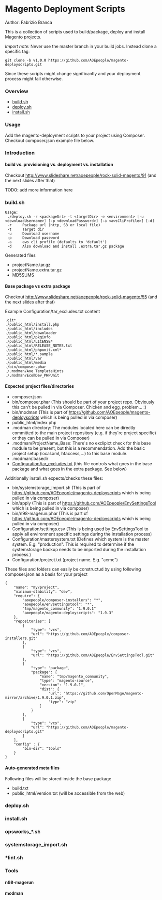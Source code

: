 Magento Deployment Scripts
==========================

Author: Fabrizio Branca

This is a collection of scripts used to build/package, deploy and install Magento projects.

*Import note:*
Never use the master branch in your build jobs. Instead clone a specific tag:
```
git clone -b v1.0.0 https://github.com/AOEpeople/magento-deployscripts.git
```
Since these scripts might change significantly and your deployment process might fail otherwise.

### Overview

* [build.sh](#buildsh)
* [deploy.sh](#deploysh)
* [install.sh](#installsh)

### Usage

Add the magento-deployment scripts to your project using Composer. Checkout composer.json example file below.

### Introduction

#### build vs. provisioning vs. deployment vs. installation

Checkout http://www.slideshare.net/aoepeople/rock-solid-magento/91 (and the next slides after that)

TODO: add more information here

### <a name="buildsh"></a>build.sh

```
Usage:
 ./deploy.sh -r <packageUrl> -t <targetDir> -e <environment> [-u <downloadUsername>] [-p <downloadPassword>] [-a <awsCliProfile>] [-d]
 -r     Package url (http, S3 or local file)
 -t     Target dir
 -u     Download username
 -p     Download password
 -a     aws cli profile (defaults to 'default')
 -d     Also download and install .extra.tar.gz package
```

Generated files
* projectName.tar.gz
* projectName.extra.tar.gz
* MD5SUMS

#### Base package vs extra package

Checkout http://www.slideshare.net/aoepeople/rock-solid-magento/55 (and the next slides after that)

<a name="tarexcludes"></a>Example Configuration/tar_excludes.txt content

```
.git*
./public_html/install.php
./public_html/includes
./public_html/downloader
./public_html/pkginfo
./public_html/LICENSE*
./public_html/RELEASE_NOTES.txt
./public_html/phpunit.xml*
./public_html/*.sample
./public_html/var
./public_html/media
./bin/composer.phar
./.modman/Aoe_TemplateHints
./.modman/EcomDev_PHPUnit
```

#### Expected project files/directories

* composer.json
* bin/composer.phar (This should be part of your project repo. Obviously this can't be pulled in via Composer. Chicken and egg, problem... :)
* bin/modman (This is part of https://github.com/AOEpeople/magento-deployscripts which is being pulled in via composer)
* public_html/index.php
* .modman directory: The modules located here can be directly committed to the main project repository (e.g. if they're project specific) or they can be pulled in via Composer)
* .modman/ProjectName_Base: There's no exclipict check for this base module to be present, but this is a recommendation. Add the basic project setup (local.xml, htaccess,...) to this base module.
* .modman/.basedir
* [Configuration/tar_excludes.txt](#tarexcludes) (this file controls what goes in the base package and what goes in the extra package. See below)

Additionally install.sh expects/checks these files:

* bin/systemstorage_import.sh (This is part of https://github.com/AOEpeople/magento-deployscripts which is being pulled in via composer)
* bin/apply (This is part of https://github.com/AOEpeople/EnvSettingsTool which is being pulled in via composer)
* bin/n98-magerun.phar (This is part of https://github.com/AOEpeople/magento-deployscripts which is being pulled in via composer)
* Configuration/settings.csv (This is being used by EnvSettingsTool to apply all environment specific settings during the installation process)
* Configuration/mastersystem.txt (Defines which system is the master system. E.g. "production". This is required to determine if the systemstorage backup needs to be imported during the installation process.)
* Configuration/project.txt (project name. E.g. "acme")

These files and folders can easily be constructud by using following composer.json as a basis for your project

```
{
    "name": "my/project",
    "minimum-stability": "dev",
    "require": {
        "aoepeople/composer-installers": "*",
        "aoepeople/envsettingstool": "*",
        "tmp/magento_community": "1.9.0.1"
        "aoepeople/magento-deployscripts": "1.0.3"
    },
    "repositories": [
        {
            "type": "vcs",
            "url": "https://github.com/AOEpeople/composer-installers.git"
        },
        {
            "type": "vcs",
            "url": "https://github.com/AOEpeople/EnvSettingsTool.git"
        },
        {
            "type": "package",
            "package": {
                "name": "tmp/magento_community",
                "type": "magento-source",
                "version": "1.9.0.1",
                "dist": {
                    "url": "https://github.com/OpenMage/magento-mirror/archive/1.9.0.1.zip",
                    "type": "zip"
                }
            }
        },
        {
            "type": "vcs",
            "url": "https://github.com/AOEpeople/magento-deployscripts.git"
        }
    ],
    "config" : {
        "bin-dir": "tools"
    }
}
```

#### Auto-generated meta files

Following files will be stored inside the base package

* build.txt
* public_html/version.txt (will be accessible from the web)

### <a name="deploysh"></a>deploy.sh

### <a name="installsh"></a>install.sh

### opsworks_*.sh

### systemstorage_import.sh

### *lint.sh

### Tools

#### n98-magerun
#### modman
